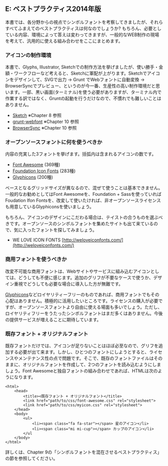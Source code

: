 ## E: ベストプラクティス2014年版

本書では、各分野からの視点でシンボルフォントを考察してきましたが、それらすべてふまえてのベストプラクティスは何なのでしょうか? もちろん、必要としている内容、環境によって答えは変わってきますが、一般的なWEB制作の現場を考えて、汎用的に使える組み合わせをここにまとめます。


### アイコンの制作環境

本書で、Glyphs, Illustrator, Sketchでの制作方法を挙げましたが、使い勝手・金額・ワークフローなど考えると、Sketchに軍配が上がります。Sketchでアイコンをデザインして、SVGで出力 → Grunt でWebフォントに自動変換 → BrowserSyncでプレビュー、というのが今一番、生産性の高い制作環境だと思います。一部、黒い画面(ターミナル)を使う必要がありますが、ターミナル内で作業する訳ではなく、Gruntの起動を行うだけなので、不慣れでも難しいことはありません。

- [Sketch](http://www.bohemiancoding.com/sketch/) ※Chapter 8 参照
- [grunt-webfont](https://www.npmjs.org/package/grunt-webfont) ※Chapter 10 参照
- [BrowserSync](http://www.browsersync.io/) ※Chapter 10 参照


### オープンソースフォントに何を使うべきか

内容の充実した3フォントを挙げます。括弧内は含まれるアイコンの数です。

- [Font Awesome](http://fontawesome.io/) (369種)
- [Foundation Icon Fonts](http://zurb.com/playground/foundation-icon-fonts-3) (283種)
- [Glyphicons](http://glyphicons.com/) (200種)

ベースとなるグリッドサイズが異なるので、混ぜて使うことは基本できません。一般的なお勧めとしてはFont Awesomeを、Foundation + Sassを使っていればFoudation Ifon Fontsを、改変して使いたければ、非オープンソースライセンスも用意しているGlyphiconsを使いましょう。

もちろん、アイコンのデザインにこだわる場合は、テイストの合うものを選ぶべきです。オープンソースのシンボルフォントを集めたサイトも出て来ているので、気に入ったフォントを探してみましょう。

- WE LOVE ICON FONTS [http://weloveiconfonts.com/](http://weloveiconfonts.com/)


### 商用フォントを使うべきか

改変不可能な商用フォントは、Webサイトやサービスに組み込むアイコンとしては、どうしても不便に感じます。追加のグリフが不要なケースで使うか、デザイン重視でどうしても必要な場合に導入した方が無難です。

[Glyphicons](http://glyphicons.com/)などロイヤリティーフリーのものであれば、商用フォントでもその心配はありません。積極的に活用したいところです。ライセンスの購入が必要ですが、オープンソースフォントより自由に使える場面も多いでしょう。ただし、ロイヤリティフリーをうたったシンボルフォントはまだ多くはありません。今後の提供サービスが増えることに期待しています。


### 既存フォント + オリジナルフォント

既存フォントだけでは、アイコンが足りないことはほぼ必至なので、グリフを追加する必要が出て来ます。しかし、ひとつのフォントにしようとすると、ライセンスやメンテナンス性の点で問題です。そこで、既存のフォントファイルはそのままに、オリジナルフォントを作成して、2つのフォントを読み込むようにしましょう。Font Awesomeと独自フォントの組み合わせであれば、HTMLは次のようになります。

	<html>
		<head>
			<title><既存フォント + オリジナルフォント</title>
			<link href="path/to/css/font-awesome.css" rel="stylesheet">
			<link href="path/to/css/myicon.css" rel="stylesheet">
		</head>
		<body>
			<ul>
				<li><span class="fa fa-star"></span> 星のアイコン</li>
				<li><span class="mi mi-cup"></span> カップのアイコン</li>
			</ul
		</body>
	</html>

詳しくは、Chapter 9の「シンボルフォントを混在させるベストプラクティス」の節を参照してください。

